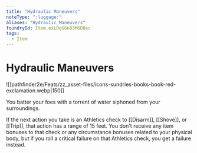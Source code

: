 ```yaml
---
title: "Hydraulic Maneuvers"
noteType: ":luggage:"
aliases: "Hydraulic Maneuvers"
foundryId: Item.exLDgG6n83M6D8sc
tags:
  - Item
---
```


# Hydraulic Maneuvers
![[pathfinder2e/Feats/zz_asset-files/icons-sundries-books-book-red-exclamation.webp|150]]

You batter your foes with a torrent of water siphoned from your surroundings.

If the next action you take is an Athletics check to [[Disarm]], [[Shove]], or [[Trip]], that action has a range of 15 feet. You don't receive any item bonuses to that check or any circumstance bonuses related to your physical body, but if you roll a critical failure on that Athletics check, you get a failure instead.
